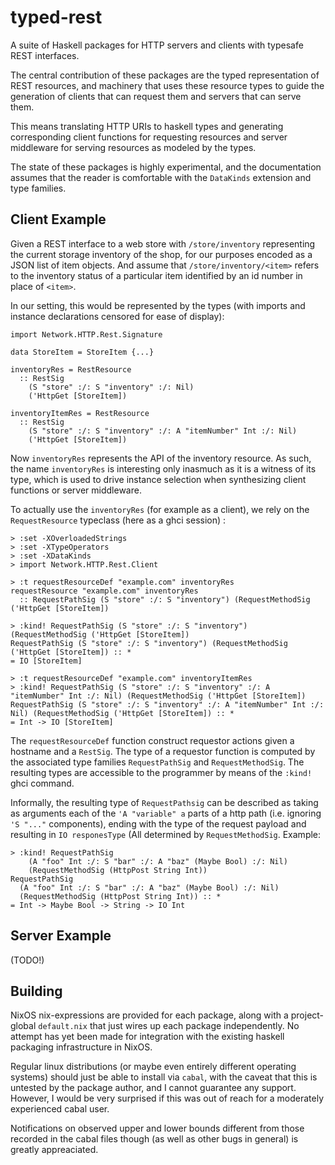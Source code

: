 typed-rest
==========

A suite of Haskell packages for HTTP servers and clients with typesafe REST
interfaces.

The central contribution of these packages are the typed representation of REST
resources, and machinery that uses these resource types to guide the generation
of clients that can request them and servers that can serve them.

This means translating HTTP URIs to haskell types and generating corresponding
client functions for requesting resources and server middleware for serving
resources as modeled by the types.

The state of these packages is highly experimental, and the documentation
assumes that the reader is comfortable with the `DataKinds` extension and type
families.

Client Example
--------------

Given a REST interface to a web store with `/store/inventory` representing the
current storage inventory of the shop, for our purposes encoded as a JSON list
of item objects. And assume that `/store/inventory/<item>` refers to the
inventory status of a particular item identified by an id number in place of
`<item>`.

In our setting, this would be represented by the types (with imports and
instance declarations censored for ease of display):

    import Network.HTTP.Rest.Signature

    data StoreItem = StoreItem {...}

    inventoryRes = RestResource
      :: RestSig
        (S "store" :/: S "inventory" :/: Nil)
        ('HttpGet [StoreItem])

    inventoryItemRes = RestResource
      :: RestSig
        (S "store" :/: S "inventory" :/: A "itemNumber" Int :/: Nil)
        ('HttpGet [StoreItem])

Now `inventoryRes` represents the API of the inventory resource. As such, the
name `inventoryRes` is interesting only inasmuch as it is a witness of its
type, which is used to drive instance selection when synthesizing client
functions or server middleware.

To actually use the `inventoryRes` (for example as a client), we rely on the
`RequestResource` typeclass (here as a ghci session) :

    > :set -XOverloadedStrings
    > :set -XTypeOperators
    > :set -XDataKinds
    > import Network.HTTP.Rest.Client

    > :t requestResourceDef "example.com" inventoryRes
    requestResource "example.com" inventoryRes
      :: RequestPathSig (S "store" :/: S "inventory") (RequestMethodSig ('HttpGet [StoreItem])

    > :kind! RequestPathSig (S "store" :/: S "inventory") (RequestMethodSig ('HttpGet [StoreItem])
    RequestPathSig (S "store" :/: S "inventory") (RequestMethodSig ('HttpGet [StoreItem]) :: *
    = IO [StoreItem]

    > :t requestResourceDef "example.com" inventoryItemRes
    > :kind! RequestPathSig (S "store" :/: S "inventory" :/: A "itemNumber" Int :/: Nil) (RequestMethodSig ('HttpGet [StoreItem])
    RequestPathSig (S "store" :/: S "inventory" :/: A "itemNumber" Int :/: Nil) (RequestMethodSig ('HttpGet [StoreItem]) :: *
    = Int -> IO [StoreItem]

The `requestResourceDef` function construct requestor actions given a hostname
and a `RestSig`. The type of a requestor function is computed by the associated
type families `RequestPathSig` and `RequestMethodSig`. The resulting types are
accessible to the programmer by means of the `:kind!` ghci command.

Informally, the resulting type of `RequestPathsig` can be described as taking
as arguments each of the `'A "variable" a` parts of a http path (i.e. ignoring
`'S "..."` components), ending with the type of the request payload and
resulting in `IO responesType` (All determined by `RequestMethodSig`. Example:

    > :kind! RequestPathSig
        (A "foo" Int :/: S "bar" :/: A "baz" (Maybe Bool) :/: Nil)
        (RequestMethodSig (HttpPost String Int))
    RequestPathSig
      (A "foo" Int :/: S "bar" :/: A "baz" (Maybe Bool) :/: Nil)
      (RequestMethodSig (HttpPost String Int)) :: *
    = Int -> Maybe Bool -> String -> IO Int

Server Example
--------------

(TODO!)

Building
--------

NixOS nix-expressions are provided for each package, along with a
project-global `default.nix` that just wires up each package independently. No
attempt has yet been made for integration with the existing haskell packaging
infrastructure in NixOS.

Regular linux distributions (or maybe even entirely different operating
systems) should just be able to install via `cabal`, with the caveat that this
is untested by the package author, and I cannot guarantee any support. However,
I would be very surprised if this was out of reach for a moderately experienced
cabal user.

Notifications on observed upper and lower bounds different from those recorded
in the cabal files though (as well as other bugs in general) is greatly
appreaciated.
